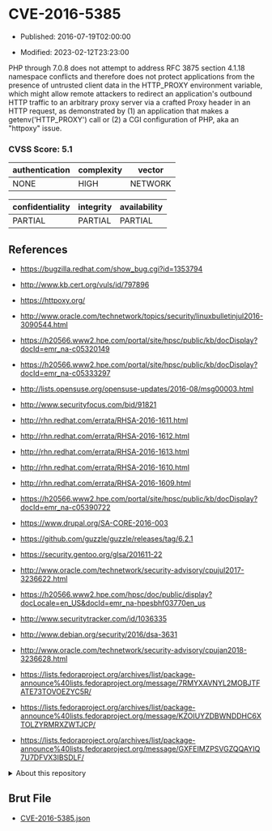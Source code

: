 # CVE-2016-5385

- Published: 2016-07-19T02:00:00

- Modified: 2023-02-12T23:23:00

PHP through 7.0.8 does not attempt to address RFC 3875 section 4.1.18 namespace conflicts and therefore does not protect applications from the presence of untrusted client data in the HTTP_PROXY environment variable, which might allow remote attackers to redirect an application's outbound HTTP traffic to an arbitrary proxy server via a crafted Proxy header in an HTTP request, as demonstrated by (1) an application that makes a getenv('HTTP_PROXY') call or (2) a CGI configuration of PHP, aka an "httpoxy" issue.

### CVSS Score: **5.1**

| authentication | complexity | vector |
| --- | --- | --- |
| NONE | HIGH | NETWORK |

| confidentiality | integrity | availability |
| --- | --- | --- |
| PARTIAL | PARTIAL | PARTIAL |

## References

* https://bugzilla.redhat.com/show_bug.cgi?id=1353794

* http://www.kb.cert.org/vuls/id/797896

* https://httpoxy.org/

* http://www.oracle.com/technetwork/topics/security/linuxbulletinjul2016-3090544.html

* https://h20566.www2.hpe.com/portal/site/hpsc/public/kb/docDisplay?docId=emr_na-c05320149

* https://h20566.www2.hpe.com/portal/site/hpsc/public/kb/docDisplay?docId=emr_na-c05333297

* http://lists.opensuse.org/opensuse-updates/2016-08/msg00003.html

* http://www.securityfocus.com/bid/91821

* http://rhn.redhat.com/errata/RHSA-2016-1611.html

* http://rhn.redhat.com/errata/RHSA-2016-1612.html

* http://rhn.redhat.com/errata/RHSA-2016-1613.html

* http://rhn.redhat.com/errata/RHSA-2016-1610.html

* http://rhn.redhat.com/errata/RHSA-2016-1609.html

* https://h20566.www2.hpe.com/portal/site/hpsc/public/kb/docDisplay?docId=emr_na-c05390722

* https://www.drupal.org/SA-CORE-2016-003

* https://github.com/guzzle/guzzle/releases/tag/6.2.1

* https://security.gentoo.org/glsa/201611-22

* http://www.oracle.com/technetwork/security-advisory/cpujul2017-3236622.html

* https://h20566.www2.hpe.com/hpsc/doc/public/display?docLocale=en_US&docId=emr_na-hpesbhf03770en_us

* http://www.securitytracker.com/id/1036335

* http://www.debian.org/security/2016/dsa-3631

* http://www.oracle.com/technetwork/security-advisory/cpujan2018-3236628.html

* https://lists.fedoraproject.org/archives/list/package-announce%40lists.fedoraproject.org/message/7RMYXAVNYL2MOBJTFATE73TOVOEZYC5R/

* https://lists.fedoraproject.org/archives/list/package-announce%40lists.fedoraproject.org/message/KZOIUYZDBWNDDHC6XTOLZYRMRXZWTJCP/

* https://lists.fedoraproject.org/archives/list/package-announce%40lists.fedoraproject.org/message/GXFEIMZPSVGZQQAYIQ7U7DFVX3IBSDLF/

<details>
<summary>About this repository</summary> 

  This repository is part of the project [Live Hack CVE](https://github.com/Live-Hack-CVE). Main website can be found [www.live-hack.org](https://www.live-hack.org) 
  
  Made by [Sn0wAlice](https://github.com/Sn0wAlice) for the people that care about security and need to have a feed of the latest CVEs. Hope you enjoy it, don't forget to star the repo and follow me on [Twitter](https://twitter.com/Sn0wAlice) and [Github](https://github.com/Sn0wAlice). And that is my [personnal website](https://www.alice-snow.me/)

  - [Home Page](https://github.com/Live-Hack-CVE)
  - [Framework](https://github.com/Live-Hack-CVE/cve-framework)
  - [CVE database](https://github.com/Live-Hack-CVE/full_database)
  - [Changelog](https://github.com/Live-Hack-CVE/Changelog)
</details>

## Brut File

* [CVE-2016-5385.json](https://raw.githubusercontent.com/Live-Hack-CVE/full_database/main/cves/2016/CVE-2016-5385.json)

